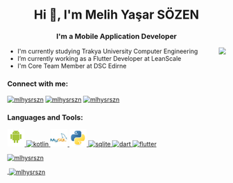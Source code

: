 <h1 align="center">Hi 👋, I'm Melih Yaşar SÖZEN</h1>
<h3 align="center">I'm a Mobile Application Developer</h3>
<img align="right" height="250px" src="https://i.imgur.com/PJkpMHy.gif" />

- I'm currently studying Trakya University Computer Engineering
- I’m currently working as a Flutter Developer at LeanScale
- I'm Core Team Member at DSC Edirne

<h3 align="left">Connect with me:</h3>
<p align="left">
<a href="https://linkedin.com/in/mlhysrszn" target="blank"><img align="center" src="https://raw.githubusercontent.com/rahuldkjain/github-profile-readme-generator/master/src/images/icons/Social/linked-in-alt.svg" alt="mlhysrszn" height="30" width="40" /></a>
<a href="https://instagram.com/mlhysrszn" target="blank"><img align="center" src="https://raw.githubusercontent.com/rahuldkjain/github-profile-readme-generator/master/src/images/icons/Social/instagram.svg" alt="mlhysrszn" height="30" width="40" /></a> <a href="https://twitter.com/mlhysrszn" target="blank"><img align="center" src="https://raw.githubusercontent.com/rahuldkjain/github-profile-readme-generator/master/src/images/icons/Social/twitter.svg" alt="mlhysrszn" height="30" width="40" /></a>
</p>

<h3 align="left">Languages and Tools:</h3>
<p align="left"> <a href="https://developer.android.com" target="_blank"> <img src="https://raw.githubusercontent.com/devicons/devicon/master/icons/android/android-original-wordmark.svg" alt="android" width="40" height="40"/> </a> <a href="https://kotlinlang.org" target="_blank"> <img src="https://www.vectorlogo.zone/logos/kotlinlang/kotlinlang-icon.svg" alt="kotlin" width="40" height="40"/> </a> <a href="https://www.mysql.com/" target="_blank"> <img src="https://raw.githubusercontent.com/devicons/devicon/master/icons/mysql/mysql-original-wordmark.svg" alt="mysql" width="40" height="40"/> </a> <a href="https://www.python.org" target="_blank"> <img src="https://raw.githubusercontent.com/devicons/devicon/master/icons/python/python-original.svg" alt="python" width="40" height="40"/> </a> <a href="https://www.sqlite.org/" target="_blank"> <img src="https://www.vectorlogo.zone/logos/sqlite/sqlite-icon.svg" alt="sqlite" width="40" height="40"/> </a> <a href="https://dart.dev" target="_blank" rel="noreferrer"> <img src="https://www.vectorlogo.zone/logos/dartlang/dartlang-icon.svg" alt="dart" width="40" height="40"/> </a> <a href="https://flutter.dev" target="_blank" rel="noreferrer"> <img src="https://www.vectorlogo.zone/logos/flutterio/flutterio-icon.svg" alt="flutter" width="40" height="40"/> </p> 



<p><img align="center" src="https://github-readme-stats.vercel.app/api/top-langs?username=mlhysrszn&show_icons=true&locale=en&layout=compact" alt="mlhysrszn" /></p>

<p>&nbsp;<img align="center" src="https://github-readme-stats.vercel.app/api?username=mlhysrszn&show_icons=true&locale=en" alt="mlhysrszn" /></p>
